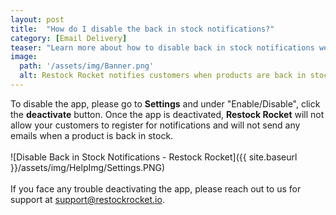 ```yaml
---
layout: post
title:  "How do I disable the back in stock notifications?"
category: [Email Delivery]
teaser: "Learn more about how to disable back in stock notifications we send automatically to your customers when products are restocked"
image:
  path: '/assets/img/Banner.png'
  alt: Restock Rocket notifies customers when products are back in stock
---
```

To disable the app, please go to **Settings** and under "Enable/Disable", click the **deactivate** button. Once the app is deactivated, **Restock Rocket** will not allow your customers to register for notifications and will not send any emails when a product is back in stock.
<br/>
<br/>
![Disable Back in Stock Notifications - Restock Rocket]({{ site.baseurl }}/assets/img/HelpImg/Settings.PNG)
<br/>
<br/>
If you face any trouble deactivating the app, please reach out to us for support at <a href="mailto:support@restockrocket.io">support@restockrocket.io</a>.
